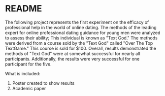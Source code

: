 # README

The following project represents the first experiment on the efficacy of professional help in the world of online dating. 
The methods of the leading expert for online professional dating guidance for young men were analyzed to assess their ability; This individual is known as "Text God."
The methods were derived from a course sold by the "Text God" called "Over The Top TextGame." This course is sold for $100. 
Overall, results demonstrated the methods of "Text God" were at somewhat successful for nearly all participants.
Additionally, the results were very successful for one participant for the five.

What is included:

1. Poster created to show results
2. Academic paper

